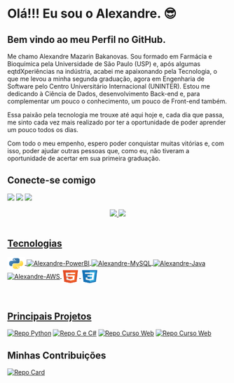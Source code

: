 <div>
    <h1>Olá!!! Eu sou o Alexandre. 😎 </h1>
    <h2>Bem vindo ao meu Perfil no GitHub.</h2>
    <p> Me chamo Alexandre Mazarin Bakanovas. Sou formado em Farmácia e Bioquímica pela Universidade de São Paulo (USP) e, após algumas eqtdXperiências na indústria, acabei me apaixonando pela Tecnologia, o que me levou a minha segunda graduação, agora em Engenharia de Software pelo Centro Universitário Internacional (UNINTER). Estou me dedicando à Ciência de Dados, desenvolvimento Back-end e, para complementar um pouco o conhecimento, um pouco de Front-end também.
    </p>
    <p>Essa paixão pela tecnologia me trouxe até aqui hoje e, cada dia que passa, me sinto cada vez mais realizado por ter a oportunidade de poder aprender um pouco todos os dias. 
    </p>
    <p>Com todo o meu empenho, espero poder conquistar muitas vitórias e, com isso, poder ajudar outras pessoas que, como eu, não tiveram a oportunidade de acertar em sua primeira graduação.
    </p>
</div>
<div>
    <h2>Conecte-se comigo</h2>
   <a href="https://www.linkedin.com/in/alexandre-bakanovas-3593b9167/" target="_blank"><img src="https://img.shields.io/badge/-LinkedIn-%230077B5?style=for-the-badge&logo=linkedin&logoColor=white" target="_blank"></a> 
    <a href = "alexandremazarinbakanovas@gmail.com.com"><img src="https://img.shields.io/badge/-Gmail-%23333?style=for-the-badge&logo=gmail&logoColor=white" target="_blank"></a>
    <a href = "https://github.com/Alexandre-Bakanovas" target ="_blank"> <img src = "https://img.shields.io/badge/GITHUB-blue?logo=GitHub" target = "_blank" width = 98em></a>
</div>
<br>
<div align="center">
  <a href="https://github.com/Alexandre-Bakanovas">
  <img height="180em" src="https://github-readme-stats.vercel.app/api?username=Alexandre-Bakanovas&show_icons=true&theme=tokyonight&include_all_commits=true&count_private=true"/>
                <img height="180em" src="https://github-readme-stats.vercel.app/api/top-langs/?username=Alexandre-Bakanovas&layout=compact&langs_count=7&theme=tokyonight"/>
</div>
<div style="display: inline_block"><br>
    <h2>Tecnologias</h2>
  <img align="center" alt="Alexandre-Python" height="30" width="40" src="https://raw.githubusercontent.com/devicons/devicon/master/icons/python/python-original.svg">
  <img align="center" alt="Alexandre-PowerBI" height="30" width="30" src="https://e7.pngegg.com/pngimages/252/727/png-clipart-power-bi-business-intelligence-microsoft-analytics-microsoft-text-rectangle.png">
  <img align="center" alt="Alexandre-MySQL" height="30" width="40" src="https://cdn.jsdelivr.net/gh/devicons/devicon/icons/mysql/mysql-original-wordmark.svg">
  <img align="center" alt="Alexandre-Java" height="30" width="30" src="https://upload.wikimedia.org/wikipedia/pt/thumb/3/30/Java_programming_language_logo.svg/1200px-Java_programming_language_logo.svg.png">
  <img align="center" alt="Alexandre-AWS" height="30" width="30" src="https://static-00.iconduck.com/assets.00/aws-icon-2048x2048-274bm1xi.png">
  <img align="center" alt="Alexandre-HTML" height="30" width="40" src="https://raw.githubusercontent.com/devicons/devicon/master/icons/html5/html5-original.svg">
  <img align="center" alt="Alexandre-CSS" height="30" width="40" src="https://raw.githubusercontent.com/devicons/devicon/master/icons/css3/css3-original.svg">
</div>
<br>
<br>

## Principais Projetos

[![Repo Python](https://github-readme-stats.vercel.app/api/pin/?username=Alexandre-Bakanovas&repo=Python&bg_color=000&border_color=30A3DC&show_icons=true&icon_color=30A3DC&title_color=E94D5F&text_color=FFF)](https://github.com/Alexandre-Bakanovas/Python)
[![Repo C e C#](https://github-readme-stats.vercel.app/api/pin/?username=Alexandre-Bakanovas&repo=C-Cpp&bg_color=000&border_color=30A3DC&show_icons=true&icon_color=30A3DC&title_color=E94D5F&text_color=FFF)](https://github.com/Alexandre-Bakanovas/C-Cpp)
[![Repo Curso Web](https://github-readme-stats.vercel.app/api/pin/?username=Alexandre-Bakanovas&repo=Curso_Web&bg_color=000&border_color=30A3DC&show_icons=true&icon_color=30A3DC&title_color=E94D5F&text_color=FFF)](https://github.com/Alexandre-Bakanovas/Curso_Web)
[![Repo Curso Web](https://github-readme-stats.vercel.app/api/pin/?username=Alexandre-Bakanovas&repo=Java&bg_color=000&border_color=30A3DC&show_icons=true&icon_color=30A3DC&title_color=E94D5F&text_color=FFF)](https://github.com/Alexandre-Bakanovas/Java)

## Minhas Contribuições

[![Repo Card](https://github-readme-stats.vercel.app/api/pin/?username=83Rafa&repo=dio-lab-open-source&bg_color=000&border_color=30A3DC&show_icons=true&icon_color=30A3DC&title_color=E94D5F&text_color=FFF)](https://github.com/Alexandre-Bakanovas/dio-lab-open-source)
